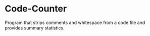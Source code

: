 # Code-Counter
Program that strips comments and whitespace from a code file and provides summary statistics.
